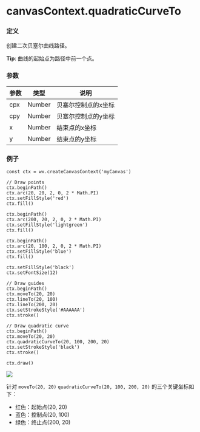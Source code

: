 <!-- https://mp.weixin.qq.com/debug/wxadoc/dev/api/canvas/quadratic-curve-to.html -->

canvasContext.quadraticCurveTo
==============================

### 定义

创建二次贝塞尔曲线路径。

**Tip**: 曲线的起始点为路径中前一个点。

### 参数

  参数  |  类型     |  说明         
--------|-----------|---------------
  cpx   |  Number   |贝塞尔控制点的x坐标
  cpy   |  Number   |贝塞尔控制点的y坐标
  x     |  Number   | 结束点的x坐标 
  y     |  Number   | 结束点的y坐标 

### 例子

    const ctx = wx.createCanvasContext('myCanvas')
    
    // Draw points
    ctx.beginPath()
    ctx.arc(20, 20, 2, 0, 2 * Math.PI)
    ctx.setFillStyle('red')
    ctx.fill()
    
    ctx.beginPath()
    ctx.arc(200, 20, 2, 0, 2 * Math.PI)
    ctx.setFillStyle('lightgreen')
    ctx.fill()
    
    ctx.beginPath()
    ctx.arc(20, 100, 2, 0, 2 * Math.PI)
    ctx.setFillStyle('blue')
    ctx.fill()
    
    ctx.setFillStyle('black')
    ctx.setFontSize(12)
    
    // Draw guides
    ctx.beginPath()
    ctx.moveTo(20, 20)
    ctx.lineTo(20, 100)
    ctx.lineTo(200, 20)
    ctx.setStrokeStyle('#AAAAAA')
    ctx.stroke()
    
    // Draw quadratic curve
    ctx.beginPath()
    ctx.moveTo(20, 20)
    ctx.quadraticCurveTo(20, 100, 200, 20)
    ctx.setStrokeStyle('black')
    ctx.stroke()
    
    ctx.draw()
    

![](https://mp.weixin.qq.com/debug/wxadoc/dev/image/canvas/quadratic-curve-to.png?t=201838)

针对 `moveTo(20, 20)` `quadraticCurveTo(20, 100, 200, 20)` 的三个关键坐标如下：

*   红色：起始点(20, 20)
*   蓝色：控制点(20, 100)
*   绿色：终止点(200, 20)
